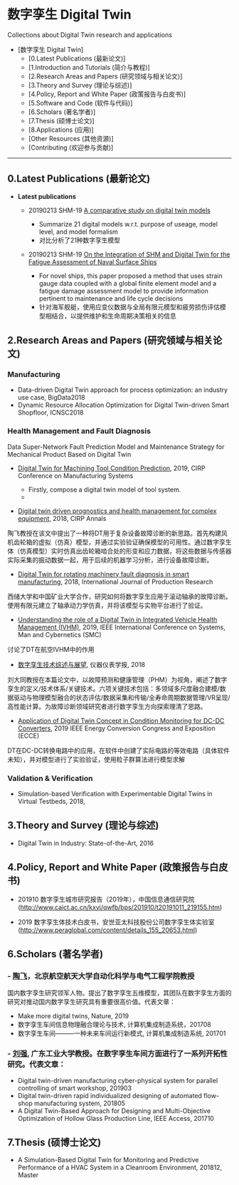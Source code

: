 # 数字孪生 Digital Twin

Collections about Digital Twin research and applications

  
- [数字孪生 Digital Twin]
	- [0.Latest Publications (最新论文)]
	- [1.Introduction and Tutorials (简介与教程)]
	- [2.Research Areas and Papers (研究领域与相关论文)]
	- [3.Theory and Survey (理论与综述)]
	- [4.Policy, Report and White Paper (政策报告与白皮书)]
	- [5.Software and Code (软件与代码)]
	- [6.Scholars (著名学者)]
	- [7.Thesis (硕博士论文)]
	- [8.Applications (应用)]
	- [Other Resources (其他资源)]
	- [Contributing (欢迎参与贡献)]

- - -

## 0.Latest Publications (最新论文)



- **Latest publications**

	- 20190213 SHM-19	[A comparative study on digital twin models](https://aip.scitation.org/doi/abs/10.1063/1.5090745)
    	- Summarize 21 digital models w.r.t. purpose of useage, model level, and model formalism
    	- 对比分析了21种数字孪生模型

	- 20190213 SHM-19 [On the Integration of SHM and Digital Twin for the Fatigue Assessment of Naval Surface Ships](http://www.dpi-proceedings.com/index.php/shm2019/article/view/32203)
    	- For novel ships, this paper proposed a method that uses strain gauge data coupled with a global finite element model and a fatigue damage assessment model to provide information pertinent to maintenance and life cycle decisions
    	- 针对海军舰艇，使用应变仪数据与全局有限元模型和疲劳损伤评估模型相结合，以提供维护和生命周期决策相关的信息

## 2.Research Areas and Papers (研究领域与相关论文)

### Manufacturing
- Data-driven Digital Twin approach for process optimization: an industry use case, BigData2018
- Dynamic Resource Allocation Optimization for Digital Twin-driven Smart Shopfloor, ICNSC2018

### Health Management and Fault Diagnosis

Data Super-Network Fault Prediction Model and Maintenance Strategy for Mechanical Product Based on Digital Twin

- [Digital Twin for Machining Tool Condition Prediction](https://www.sciencedirect.com/science/article/pii/S2212827119306638), 2019, CIRP Conference on Manufacturing Systems
	- Firstly, compose a digital twin model of tool system.
	- 

- [Digital twin driven prognostics and health management for complex equipment](https://www.sciencedirect.com/science/article/pii/S0007850618300799), 2018, CIRP Annals

陶飞教授在该文中提出了一种将DT用于复杂设备故障诊断的新思路。首先构建风机齿轮箱的虚拟（仿真）模型，并通过实验验证确保模型的可用性。通过数字孪生体（仿真模型）实时仿真出齿轮箱啮合处的形变和应力数据，将这些数据与传感器实际采集的振动数据一起，用于后续的机器学习分析，进行设备故障诊断。

- [Digital Twin for rotating machinery fault diagnosis in smart manufacturing](https://www.tandfonline.com/doi/abs/10.1080/00207543.2018.1552032), 2018, International Journal of Production Research

西储大学和中国矿业大学合作，研究如何将数字孪生应用于滚动轴承的故障诊断。使用有限元建立了轴承动力学仿真，并将该模型与实物平台进行了验证。

- [Understanding the role of a Digital Twin in Integrated Vehicle Health Management (IVHM)](https://ieeexplore.ieee.org/abstract/document/8914244), 2019, IEEE International Conference on Systems, Man and Cybernetics (SMC)

讨论了DT在航空IVHM中的作用

- [数字孪生技术综述与展望](http://www.cqvip.com/qk/94550x/201811/6100113556.html), 仪器仪表学报, 2018

刘大同教授在本篇论文中，以故障预测和健康管理（PHM）为视角，阐述了数字孪生的定义/技术体系/关键技术。六项关键技术包括：多领域多尺度融合建模/数据驱动与物理模型融合的状态评估/数据采集和传输/全寿命周期数据管理/VR呈现/高性能计算。为故障诊断领域研究者进行数字孪生方向探索理清了思路。


- [Application of Digital Twin Concept in Condition Monitoring for DC-DC Converters](https://ieeexplore.ieee.org/abstract/document/8912199), 2019 IEEE Energy Conversion Congress and Exposition (ECCE)

DT在DC-DC转换电路中的应用，在软件中创建了实际电路的等效电路（具体软件未知），并对模型进行了实验验证，使用粒子群算法进行模型求解



### Validation & Verification
- Simulation-based Verification with Experimentable Digital Twins in Virtual Testbeds, 2018, 


## 3.Theory and Survey (理论与综述)
- Digital Twin in Industry: State-of-the-Art, 2016



## 4.Policy, Report and White Paper (政策报告与白皮书)

- 201910 数字孪生城市研究报告（2019年），中国信息通信研究院 (http://www.caict.ac.cn/kxyj/qwfb/bps/201910/t20191011_219155.htm)

- 2019 数字孪生体技术白皮书，安世亚太科技股份公司数字孪生体实验室 (http://www.peraglobal.com/content/details_155_20653.html)

## 6.Scholars (著名学者)

### - [陶飞](http://shi.buaa.edu.cn/taofei/zh_CN/index.htm)，北京航空航天大学自动化科学与电气工程学院教授

国内数字孪生研究领军人物。提出了数字孪生五维模型，其团队在数字孪生方面的研究对推动国内数字孪生研究具有重要很高价值。代表文章：
- Make more digital twins, Nature, 2019
- 数字孪生车间信息物理融合理论与技术, 计算机集成制造系统，201708
- 数字孪生车间———一种未来车间运行新模式, 计算机集成制造系统, 201701

###	- [刘强](http://jdgcxy.gdut.edu.cn/info/1221/1224.htm), 广东工业大学教授。在数字孪生车间方面进行了一系列开拓性研究。代表文章：

- Digital twin-driven manufacturing cyber-physical system for parallel controlling of smart workshop, 201903
- Digital twin-driven rapid individualized designing of automated flow-shop manufacturing system, 201805
- A Digital Twin-Based Approach for Designing and Multi-Objective Optimization of Hollow Glass Production Line, IEEE Access, 201710

## 7.Thesis (硕博士论文)

- A Simulation-Based Digital Twin for Monitoring and Predictive Performance of a HVAC System in a Cleanroom Environment, 201812, Master